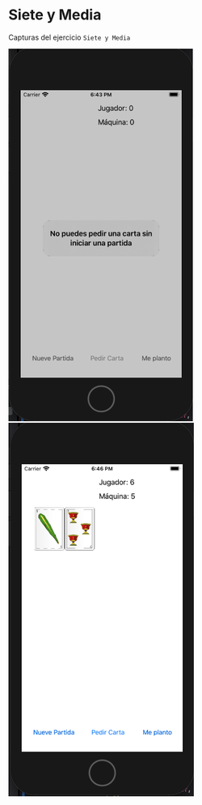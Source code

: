 # Siete y Media
Capturas del ejercicio `Siete y Media`

![Captura 1](https://github.com/yasmanets/ios/blob/main/4%20SieteyMedia/captures/sieteymedia1.png)
![Captura 2](https://github.com/yasmanets/ios/blob/main/4%20SieteyMedia/captures/sieteymedia2.png)


